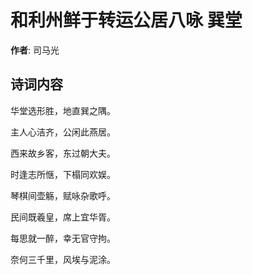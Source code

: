 # 和利州鲜于转运公居八咏 巽堂

**作者**: 司马光

## 诗词内容

华堂选形胜，地直巽之隅。

主人心洁齐，公闲此燕居。

西来故乡客，东过朝大夫。

时逢志所惬，下榻同欢娱。

琴棋间壶觞，赋咏杂歌呼。

民间既羲皇，席上宜华胥。

每思就一醉，幸无官守拘。

奈何三千里，风埃与泥涂。

